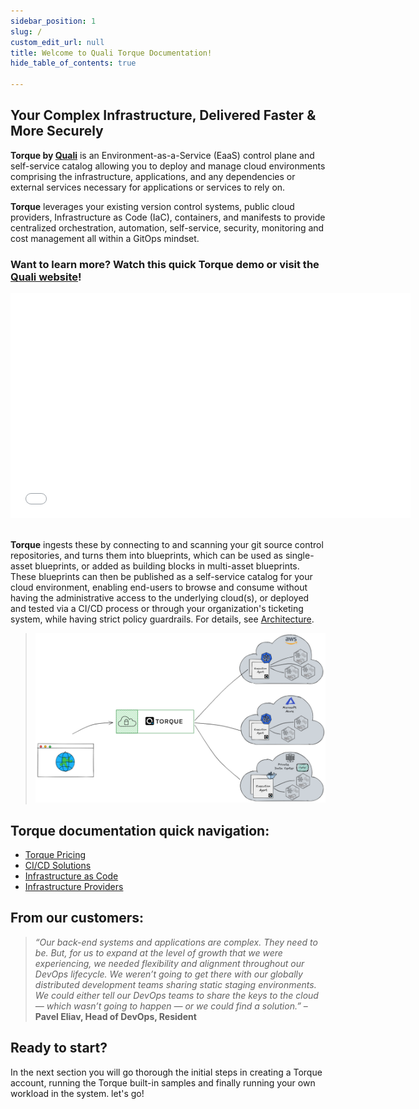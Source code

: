 ```yaml
---
sidebar_position: 1
slug: /
custom_edit_url: null
title: Welcome to Quali Torque Documentation!
hide_table_of_contents: true

---
```


## Your Complex Infrastructure, Delivered Faster & More Securely


**Torque by [Quali](https://quali.com)** is an Environment-as-a-Service (EaaS) control plane and self-service catalog allowing you to deploy and manage cloud environments comprising the infrastructure, applications, and any dependencies or external services necessary for applications or services to rely on.

**Torque** leverages your existing version control systems, public cloud providers, Infrastructure as Code (IaC), containers, and manifests to provide centralized orchestration, automation, self-service, security, monitoring and cost management all within a GitOps mindset.

### Want to learn more? Watch this quick Torque demo or visit the [Quali website](https://quali.com)!

<div margin="30px">
<iframe class="vidyard_iframe" title="Demo: Introduction to Quali Torque" src="//play.vidyard.com/uQeFtoF8LjEEMMCy5vjmSG.html?" width="640" height="360" scrolling="no" frameborder="0" allowtransparency="true"></iframe>
</div>

<br/>

**Torque** ingests these by connecting to and scanning your git source control repositories, and turns them into blueprints, which can be used as single-asset blueprints, or added as building blocks in multi-asset blueprints. These blueprints can then be published as a self-service catalog for your cloud environment, enabling end-users to browse and consume without having the administrative access to the underlying cloud(s), or deployed and tested via a CI/CD process or through your organization's ticketing system, while having strict policy guardrails. For details, see [Architecture](/overview/Architecture).

> ![Locale Dropdown](/img/torque-high-level-architecture.png)


## Torque documentation quick navigation:
* [Torque Pricing](https://www.quali.com/pricing/)
* [CI/CD Solutions](/overview/supported-platforms)
* [Infrastructure as Code](/overview/supported-platforms)
* [Infrastructure Providers](/overview/supported-platforms)

## From our customers:
> *“Our back-end systems and applications are complex. They need to be. But, for us to expand at the level of growth that we were experiencing, we needed flexibility and alignment throughout our DevOps lifecycle. We weren’t going to get there with our globally distributed development teams sharing static staging environments. We could either tell our DevOps teams to share the keys to the cloud — which wasn’t going to happen — or we could find a solution.”* – **Pavel Eliav, Head of DevOps, Resident**

## Ready to start?
In the next section you will go thorough the initial steps in creating a Torque account, running the Torque built-in samples and finally running your own workload in the system. let's go!
